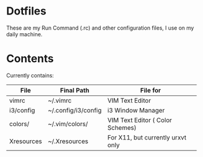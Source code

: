 # Dotfiles

These are my Run Command (.rc) and other configuration files, I use on my daily machine.

# Contents

Currently contains:

| File | Final Path | File for |
| ---  | --- | --- |
| vimrc | ~/.vimrc | VIM Text Editor |
| i3/config | ~/.config/i3/config | i3 Window Manager |
| colors/ | ~/.vim/colors/ | VIM Text Editor ( Color Schemes) |
| Xresources | ~/.Xresources | For X11, but currently urxvt only |
